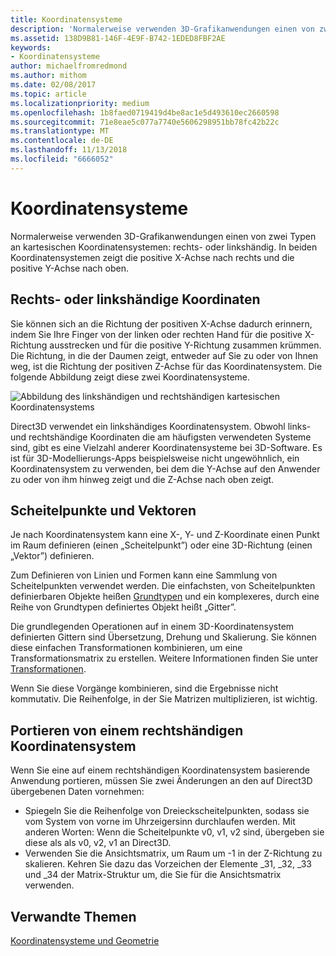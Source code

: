 ```yaml
---
title: Koordinatensysteme
description: 'Normalerweise verwenden 3D-Grafikanwendungen einen von zwei Typen an kartesischen Koordinatensystemen: rechts- oder linkshändig. In beiden Koordinatensystemen zeigt die positive X-Achse nach rechts und die positive Y-Achse nach oben.'
ms.assetid: 138D9B81-146F-4E9F-B742-1EDED8FBF2AE
keywords:
- Koordinatensysteme
author: michaelfromredmond
ms.author: mithom
ms.date: 02/08/2017
ms.topic: article
ms.localizationpriority: medium
ms.openlocfilehash: 1b8faed0719419d4be8ac1e5d493610ec2660598
ms.sourcegitcommit: 71e8eae5c077a7740e5606298951bb78fc42b22c
ms.translationtype: MT
ms.contentlocale: de-DE
ms.lasthandoff: 11/13/2018
ms.locfileid: "6666052"
---
```

# <a name="coordinate-systems"></a>Koordinatensysteme


Normalerweise verwenden 3D-Grafikanwendungen einen von zwei Typen an kartesischen Koordinatensystemen: rechts- oder linkshändig. In beiden Koordinatensystemen zeigt die positive X-Achse nach rechts und die positive Y-Achse nach oben.

## <a name="span-idleftandrighthandedcoordinatesspanspan-idleftandrighthandedcoordinatesspanspan-idleftandrighthandedcoordinatesspanleft-and-right-handed-coordinates"></a><span id="Left_and_right_handed_coordinates"></span><span id="left_and_right_handed_coordinates"></span><span id="LEFT_AND_RIGHT_HANDED_COORDINATES"></span>Rechts- oder linkshändige Koordinaten


Sie können sich an die Richtung der positiven X-Achse dadurch erinnern, indem Sie Ihre Finger von der linken oder rechten Hand für die positive X-Richtung ausstrecken und für die positive Y-Richtung zusammen krümmen. Die Richtung, in die der Daumen zeigt, entweder auf Sie zu oder von Ihnen weg, ist die Richtung der positiven Z-Achse für das Koordinatensystem. Die folgende Abbildung zeigt diese zwei Koordinatensysteme.

![Abbildung des linkshändigen und rechtshändigen kartesischen Koordinatensystems](images/leftrght.png)

Direct3D verwendet ein linkshändiges Koordinatensystem. Obwohl links- und rechtshändige Koordinaten die am häufigsten verwendeten Systeme sind, gibt es eine Vielzahl anderer Koordinatensysteme bei 3D-Software. Es ist für 3D-Modellierungs-Apps beispielsweise nicht ungewöhnlich, ein Koordinatensystem zu verwenden, bei dem die Y-Achse auf den Anwender zu oder von ihm hinweg zeigt und die Z-Achse nach oben zeigt.

## <a name="span-idverticesandvectorsspanspan-idverticesandvectorsspanspan-idverticesandvectorsspanvertices-and-vectors"></a><span id="Vertices_and_vectors"></span><span id="vertices_and_vectors"></span><span id="VERTICES_AND_VECTORS"></span>Scheitelpunkte und Vektoren


Je nach Koordinatensystem kann eine X-, Y- und Z-Koordinate einen Punkt im Raum definieren (einen „Scheitelpunkt”) oder eine 3D-Richtung (einen „Vektor”) definieren.

Zum Definieren von Linien und Formen kann eine Sammlung von Scheitelpunkten verwendet werden. Die einfachsten, von Scheitelpunkten definierbaren Objekte heißen [Grundtypen](primitives.md) und ein komplexeres, durch eine Reihe von Grundtypen definiertes Objekt heißt „Gitter”.

Die grundlegenden Operationen auf in einem 3D-Koordinatensystem definierten Gittern sind Übersetzung, Drehung und Skalierung. Sie können diese einfachen Transformationen kombinieren, um eine Transformationsmatrix zu erstellen. Weitere Informationen finden Sie unter [Transformationen](transforms.md).

Wenn Sie diese Vorgänge kombinieren, sind die Ergebnisse nicht kommutativ. Die Reihenfolge, in der Sie Matrizen multiplizieren, ist wichtig.

## <a name="span-idportingfromaright-handedcoordinatesystemspanspan-idportingfromaright-handedcoordinatesystemspanspan-idportingfromaright-handedcoordinatesystemspanporting-from-a-right-handed-coordinate-system"></a><span id="Porting_from_a_right-handed_coordinate_system"></span><span id="porting_from_a_right-handed_coordinate_system"></span><span id="PORTING_FROM_A_RIGHT-HANDED_COORDINATE_SYSTEM"></span>Portieren von einem rechtshändigen Koordinatensystem


Wenn Sie eine auf einem rechtshändigen Koordinatensystem basierende Anwendung portieren, müssen Sie zwei Änderungen an den auf Direct3D übergebenen Daten vornehmen:

-   Spiegeln Sie die Reihenfolge von Dreieckscheitelpunkten, sodass sie vom System von vorne im Uhrzeigersinn durchlaufen werden. Mit anderen Worten: Wenn die Scheitelpunkte v0, v1, v2 sind, übergeben sie diese als als v0, v2, v1 an Direct3D.
-   Verwenden Sie die Ansichtsmatrix, um Raum um -1 in der Z-Richtung zu skalieren. Kehren Sie dazu das Vorzeichen der Elemente \_31, \_32, \_33 und \_34 der Matrix-Struktur um, die Sie für die Ansichtsmatrix verwenden.

## <a name="span-idrelated-topicsspanrelated-topics"></a><span id="related-topics"></span>Verwandte Themen


[Koordinatensysteme und Geometrie](coordinate-systems-and-geometry.md)

 

 





